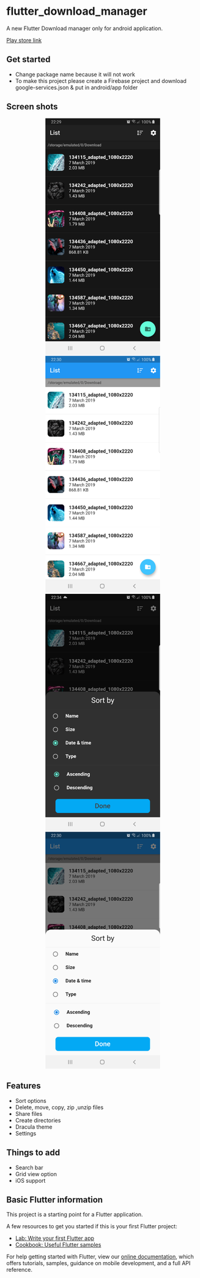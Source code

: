 # flutter_download_manager

A new Flutter Download manager only for android application.

[Play store link](https://play.google.com/store/apps/details?id=com.gamesoft.download)

## Get started
- Change package name because it will not work
- To make this project please create a Firebase project and download google-services.json & put in android/app folder


## Screen shots
<p align="center">
  <img src="https://github.com/zaai123/Flutter-download-manager/blob/master/1_dark.png",  width="300">
  <img src="https://github.com/zaai123/Flutter-download-manager/blob/master/1_white.png",  width="300">
  <img src="https://github.com/zaai123/Flutter-download-manager/blob/master/2_dark.png",  width="300">
  <img src="https://github.com/zaai123/Flutter-download-manager/blob/master/2_white.png",  width="300">
</p>

## Features
- Sort options
- Delete, move, copy, zip ,unzip files
- Share files
- Create directories
- Dracula theme
- Settings

## Things to add
- Search bar
- Grid view option
- iOS support

## Basic Flutter information

This project is a starting point for a Flutter application.

A few resources to get you started if this is your first Flutter project:

- [Lab: Write your first Flutter app](https://flutter.dev/docs/get-started/codelab)
- [Cookbook: Useful Flutter samples](https://flutter.dev/docs/cookbook)

For help getting started with Flutter, view our
[online documentation](https://flutter.dev/docs), which offers tutorials,
samples, guidance on mobile development, and a full API reference.
